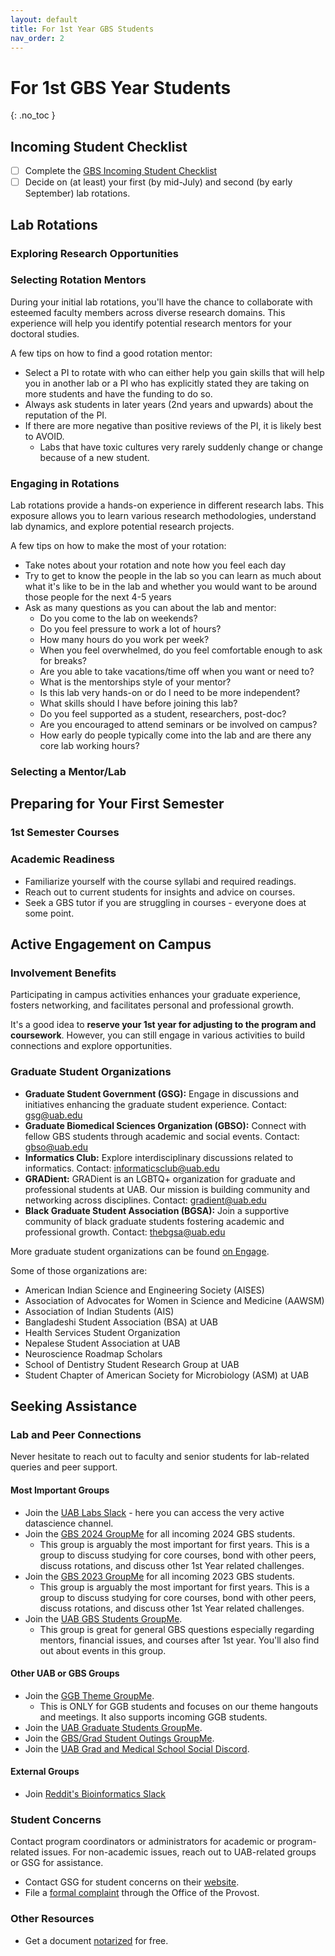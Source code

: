 ```yaml
---
layout: default
title: For 1st Year GBS Students
nav_order: 2
---
```


# For 1st GBS Year Students

{: .no_toc }

## Incoming Student Checklist

- [ ] Complete the [GBS Incoming Student Checklist](https://www.uab.edu/gbs/home/student-resources/incoming-student-checklist)
- [ ] Decide on (at least) your first (by mid-July) and second (by early September) lab rotations.

## Lab Rotations

### Exploring Research Opportunities

### Selecting Rotation Mentors

During your initial lab rotations, you'll have the chance to collaborate with esteemed faculty members across diverse research domains. This experience will help you identify potential research mentors for your doctoral studies.

A few tips on how to find a good rotation mentor:

- Select a PI to rotate with who can either help you gain skills that will help you in another lab or a PI who has explicitly stated they are taking on more students and have the funding to do so.
- Always ask students in later years (2nd years and upwards) about the reputation of the PI.
- If there are more negative than positive reviews of the PI, it is likely best to AVOID.
    - Labs that have toxic cultures very rarely suddenly change or change because of a new student.

### Engaging in Rotations

Lab rotations provide a hands-on experience in different research labs. This exposure allows you to learn various research methodologies, understand lab dynamics, and explore potential research projects.

A few tips on how to make the most of your rotation:

- Take notes about your rotation and note how you feel each day
- Try to get to know the people in the lab so you can learn as much about what it's like to be in the lab and whether you would want to be around those people for the next 4-5 years
- Ask as many questions as you can about the lab and mentor:
    - Do you come to the lab on weekends?
    - Do you feel pressure to work a lot of hours?
    - How many hours do you work per week?
    - When you feel overwhelmed, do you feel comfortable enough to ask for breaks?
    - Are you able to take vacations/time off when you want or need to?
    - What is the mentorships style of your mentor?
    - Is this lab very hands-on or do I need to be more independent?
    - What skills should I have before joining this lab?
    - Do you feel supported as a student, researchers, post-doc?
    - Are you encouraged to attend seminars or be involved on campus?
    - How early do people typically come into the lab and are there any core lab working hours?

### Selecting a Mentor/Lab

## Preparing for Your First Semester

### 1st Semester Courses

### Academic Readiness

- Familiarize yourself with the course syllabi and required readings.
- Reach out to current students for insights and advice on courses.
- Seek a GBS tutor if you are struggling in courses - everyone does at some point.

## Active Engagement on Campus

### Involvement Benefits

Participating in campus activities enhances your graduate experience, fosters networking, and facilitates personal and professional growth.

It's a good idea to **reserve your 1st year for adjusting to the program and coursework**. However, you can still engage in various activities to build connections and explore opportunities.

### Graduate Student Organizations

- **Graduate Student Government (GSG):** Engage in discussions and initiatives enhancing the graduate student experience. Contact: <gsg@uab.edu>
- **Graduate Biomedical Sciences Organization (GBSO):** Connect with fellow GBS students through academic and social events. Contact: <gbso@uab.edu>
- **Informatics Club:** Explore interdisciplinary discussions related to informatics. Contact: <informaticsclub@uab.edu>
- **GRADient:** GRADient is an LGBTQ+ organization for graduate and professional students at UAB. Our mission is building community and networking across disciplines. Contact: <gradient@uab.edu>
- **Black Graduate Student Association (BGSA):** Join a supportive community of black graduate students fostering academic and professional growth. Contact: <thebgsa@uab.edu>

More graduate student organizations can be found [on Engage](https://uab.campuslabs.com/engage/organizations?branches=189182&categories=16792).

Some of those organizations are:

- American Indian Science and Engineering Society (AISES)
- Association of Advocates for Women in Science and Medicine (AAWSM)
- Association of Indian Students (AIS)
- Bangladeshi Student Association (BSA) at UAB
- Health Services Student Organization
- Nepalese Student Association at UAB
- Neuroscience Roadmap Scholars
- School of Dentistry Student Research Group at UAB 
- Student Chapter of American Society for Microbiology (ASM) at UAB

## Seeking Assistance

### Lab and Peer Connections

Never hesitate to reach out to faculty and senior students for lab-related queries and peer support.

#### Most Important Groups

- Join the [UAB Labs Slack](https://join.slack.com/t/uablabs/shared_invite/zt-211dwtcgl-d48Ws05G1v4RlIqOZsJULw) - here you can access the very active datascience channel.
- Join the [GBS 2024 GroupMe](https://groupme.com/join_group/102115121/tN8FpFHI) for all incoming 2024 GBS students.
    - This group is arguably the most important for first years. This is a group to discuss studying for core courses, bond with other peers, discuss rotations, and discuss other 1st Year related challenges.
- Join the [GBS 2023 GroupMe](https://groupme.com/join_group/95806485/NclsAaz9) for all incoming 2023 GBS students.
    - This group is arguably the most important for first years. This is a group to discuss studying for core courses, bond with other peers, discuss rotations, and discuss other 1st Year related challenges.
- Join the [UAB GBS Students GroupMe](https://groupme.com/join_group/86582343/fazSR8k7).
    - This group is great for general GBS questions especially regarding mentors, financial issues, and courses after 1st year. You'll also find out about events in this group.

#### Other UAB or GBS Groups

- Join the [GGB Theme GroupMe](https://groupme.com/join_group/72088596/opdT6nbr).
    - This is ONLY for GGB students and focuses on our theme hangouts and meetings. It also supports incoming GGB students.
- Join the [UAB Graduate Students GroupMe](https://groupme.com/join_group/86582191/RBZhVKar).
- Join the [GBS/Grad Student Outings GroupMe](https://groupme.com/join_group/91058169/9h2bIDYC).
- Join the [UAB Grad and Medical School Social Discord](https://discord.gg/HrBcENGRsD).

#### External Groups

- Join [Reddit's Bioinformatics Slack](https://join.slack.com/t/r-bioinformatics/shared_invite/zt-21s6obply-pjGkZYb5~qGQnbhT2bFgdQ)

### Student Concerns

Contact program coordinators or administrators for academic or program-related issues. For non-academic issues, reach out to UAB-related groups or GSG for assistance.

- Contact GSG for student concerns on their [website](https://www.uab.edu/gsg/contact-us).
- File a [formal complaint](https://www.uab.edu/one-stop/policies/complaint-policy) through the Office of the Provost.

### Other Resources

- Get a document [notarized](https://www.uab.edu/one-stop/student-resources/notarization-of-documents) for free.
